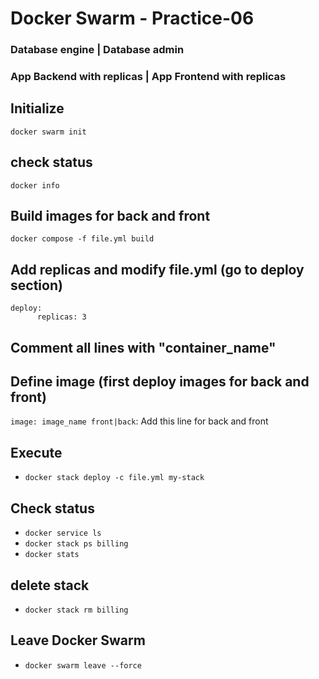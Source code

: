 # Docker Swarm - Practice-06
### Database engine | Database admin
### App Backend with replicas | App Frontend with replicas
	
## Initialize
`docker swarm init`

## check status
`docker info`

## Build images for back and front
`docker compose -f file.yml build`

## Add replicas and modify file.yml (go to deploy section)
```
deploy:
      replicas: 3
```
## Comment all lines with "container_name"

## Define image (first deploy images for back and front)
`image: image_name front|back`: Add this line for back and front

## Execute
- `docker stack deploy -c file.yml my-stack`

## Check status
- `docker service ls`
- `docker stack ps billing`
- `docker stats`

## delete stack
- `docker stack rm billing`

## Leave Docker Swarm
- `docker swarm leave --force`
